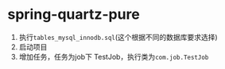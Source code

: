# spring-quartz-pure
1.  执行`tables_mysql_innodb.sql`(这个根据不同的数据库要求选择)
2.  启动项目
3.  增加任务，任务为job下 TestJob，执行类为`com.job.TestJob`
